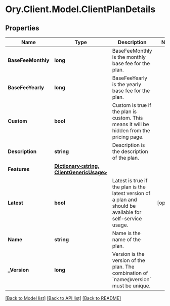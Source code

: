 # Ory.Client.Model.ClientPlanDetails

## Properties

Name | Type | Description | Notes
------------ | ------------- | ------------- | -------------
**BaseFeeMonthly** | **long** | BaseFeeMonthly is the monthly base fee for the plan. | 
**BaseFeeYearly** | **long** | BaseFeeYearly is the yearly base fee for the plan. | 
**Custom** | **bool** | Custom is true if the plan is custom. This means it will be hidden from the pricing page. | 
**Description** | **string** | Description is the description of the plan. | 
**Features** | [**Dictionary&lt;string, ClientGenericUsage&gt;**](ClientGenericUsage.md) |  | 
**Latest** | **bool** | Latest is true if the plan is the latest version of a plan and should be available for self-service usage. | [optional] 
**Name** | **string** | Name is the name of the plan. | 
**_Version** | **long** | Version is the version of the plan. The combination of &#x60;name@version&#x60; must be unique. | 

[[Back to Model list]](../README.md#documentation-for-models) [[Back to API list]](../README.md#documentation-for-api-endpoints) [[Back to README]](../README.md)

